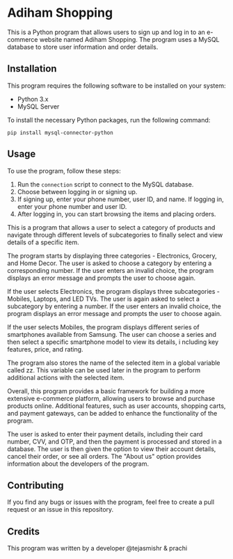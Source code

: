 #  Adiham Shopping

This is a Python program that allows users to sign up and log in to an e-commerce website named Adiham Shopping. The program uses a MySQL database to store user information and order details.

## Installation

This program requires the following software to be installed on your system:

- Python 3.x
- MySQL Server

To install the necessary Python packages, run the following command:

```
pip install mysql-connector-python
```

## Usage

To use the program, follow these steps:

1. Run the `connection` script to connect to the MySQL database.
2. Choose between logging in or signing up.
3. If signing up, enter your phone number, user ID, and name. If logging in, enter your phone number and user ID.
4. After logging in, you can start browsing the items and placing orders.


This is a program that allows a user to select a category of products and navigate through different levels of subcategories to finally
select and view details of a specific item.

The program starts by displaying three categories - Electronics, Grocery, and Home Decor. The user is asked to choose a 
category by entering a corresponding number. If the user enters an invalid choice, the program displays an error message 
and prompts the user to choose again.

If the user selects Electronics, the program displays three subcategories - Mobiles, Laptops, and LED TVs.
 The user is again asked to select a subcategory by entering a number. If the user enters an invalid choice,
 the program displays an error message and prompts the user to choose again.

If the user selects Mobiles, the program displays different series of smartphones available from Samsung.
 The user can choose a series and then select a specific smartphone model to view its details, i
ncluding key features, price, and rating.

The program also stores the name of the selected item in a global variable called zz. 
This variable can be used later in the program to perform additional actions with the selected item.

Overall, this program provides a basic framework for building a more extensive e-commerce platform,
allowing users to browse and purchase products online. Additional features, such as user accounts, 
shopping carts, and payment gateways, can be added to enhance the functionality of the program.

The user is asked to enter their payment details, including their card number, CVV, and OTP,
 and then the payment is processed and stored in a database.
 The user is then given the option to view their account details, 
cancel their order, or see all orders.
The "About us" option provides information about the developers of the program.



## Contributing

If you find any bugs or issues with the program, feel free to create a pull request or an issue in this repository. 

## Credits

This program was written by a developer @tejasmishr & prachi 
